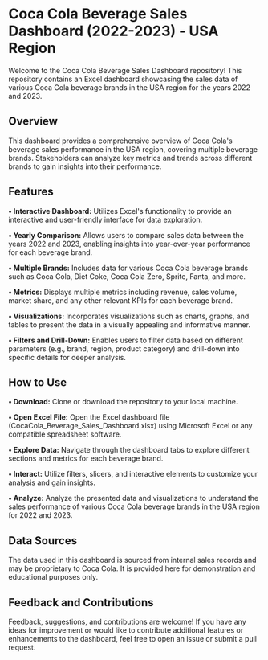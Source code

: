# Coca Cola Beverage Sales Dashboard (2022-2023) - USA Region

Welcome to the Coca Cola Beverage Sales Dashboard repository! This repository contains an Excel dashboard showcasing the sales data of various Coca Cola beverage brands in the USA region for the years 2022 and 2023.

## Overview
This dashboard provides a comprehensive overview of Coca Cola's beverage sales performance in the USA region, covering multiple beverage brands. Stakeholders can analyze key metrics and trends across different brands to gain insights into their performance.

## Features
**• Interactive Dashboard:** Utilizes Excel's functionality to provide an interactive and user-friendly interface for data exploration.

**• Yearly Comparison:** Allows users to compare sales data between the years 2022 and 2023, enabling insights into year-over-year performance for each beverage brand.

**• Multiple Brands:** Includes data for various Coca Cola beverage brands such as Coca Cola, Diet Coke, Coca Cola Zero, Sprite, Fanta, and more.

**• Metrics:** Displays multiple metrics including revenue, sales volume, market share, and any other relevant KPIs for each beverage brand.

**• Visualizations:** Incorporates visualizations such as charts, graphs, and tables to present the data in a visually appealing and informative manner.

**• Filters and Drill-Down:** Enables users to filter data based on different parameters (e.g., brand, region, product category) and drill-down into specific details for deeper analysis.

## How to Use
**• Download:** Clone or download the repository to your local machine.

**• Open Excel File:** Open the Excel dashboard file (CocaCola_Beverage_Sales_Dashboard.xlsx) using Microsoft Excel or any compatible spreadsheet software.

**• Explore Data:** Navigate through the dashboard tabs to explore different sections and metrics for each beverage brand.

**• Interact:** Utilize filters, slicers, and interactive elements to customize your analysis and gain insights.

**• Analyze:** Analyze the presented data and visualizations to understand the sales performance of various Coca Cola beverage brands in the USA region for 2022 and 2023.

## Data Sources
The data used in this dashboard is sourced from internal sales records and may be proprietary to Coca Cola. It is provided here for demonstration and educational purposes only.

## Feedback and Contributions
Feedback, suggestions, and contributions are welcome! If you have any ideas for improvement or would like to contribute additional features or enhancements to the dashboard, feel free to open an issue or submit a pull request.
